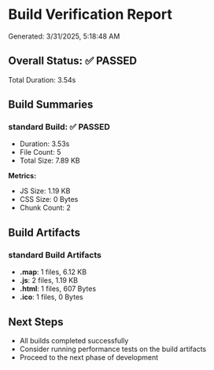 # Build Verification Report

Generated: 3/31/2025, 5:18:48 AM

## Overall Status: ✅ PASSED

Total Duration: 3.54s

## Build Summaries

### standard Build: ✅ PASSED

- Duration: 3.53s
- File Count: 5
- Total Size: 7.89 KB

**Metrics:**
- JS Size: 1.19 KB
- CSS Size: 0 Bytes
- Chunk Count: 2

## Build Artifacts

### standard Build Artifacts

- **.map**: 1 files, 6.12 KB
- **.js**: 2 files, 1.19 KB
- **.html**: 1 files, 607 Bytes
- **.ico**: 1 files, 0 Bytes

## Next Steps

- All builds completed successfully
- Consider running performance tests on the build artifacts
- Proceed to the next phase of development
